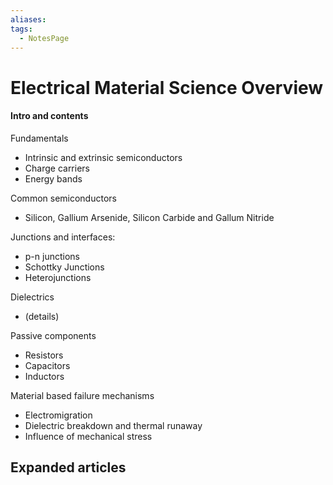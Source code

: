 ```yaml
---
aliases: 
tags:
  - NotesPage
---
```


# Electrical Material Science Overview

#### Intro and contents
Fundamentals
- Intrinsic and extrinsic semiconductors
- Charge carriers
- Energy bands

Common semiconductors
- Silicon, Gallium Arsenide, Silicon Carbide and Gallum Nitride

Junctions and interfaces:
- p-n junctions
- Schottky Junctions
- Heterojunctions

Dielectrics
- (details)

Passive components
- Resistors
- Capacitors
- Inductors

Material based failure mechanisms
- Electromigration
- Dielectric breakdown and thermal runaway
- Influence of mechanical stress

## Expanded articles
